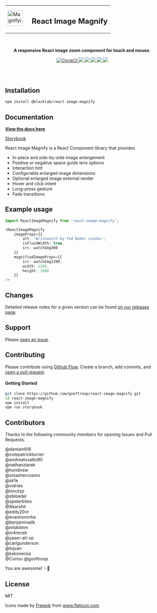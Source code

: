 <br />
<table align="center">
    <tr>
        <td>
            <image
                alt="Magnifying glass"
                height="50"
                src="./assets/search-magnifier-tool.svg"
            />
            &nbsp;&nbsp;
        </td>
        <td vlign="center">
            <h2 align="center">React Image Magnify</h2>
        </td>
    </tr>
</table>
<br />

<p align="center">
    <b>A responsive React image zoom component for touch and mouse.</b>
</p>

<p align="center">
    <a href="https://circleci.com/gh/gooftroop/react-image-magnify/tree/master">
        <img src="https://circleci.com/gh/gooftroop/react-image-magnify/tree/master.svg?style=svg" alt="CircleCI" />
    </a>
    <a href="https://codeclimate.com/github/gooftroop/react-image-magnify/maintainability">
        <img src="https://api.codeclimate.com/v1/badges/4e91d32af87836dce581/maintainability" />
    </a>
    <a href="https://coveralls.io/github/gooftroop/react-image-magnify?branch=master">
        <img src="https://coveralls.io/repos/github/gooftroop/react-image-magnify/badge.svg?branch=master" />
    </a>
    <a href="https://www.npmjs.com/package/@blacklab/react-image-magnify">
        <img src="https://img.shields.io/npm/v/@blacklab/react-image-magnify.svg" />
    </a>
    <a href="https://opensource.org/licenses/MIT">
        <img src="https://img.shields.io/badge/license-MIT-blue.svg" />
    </a>
    <a href="https://gooftroop.github.io/react-image-magnify">
        <img src="https://cdn.jsdelivr.net/gh/storybookjs/brand@main/badge/badge-storybook.svg" />
    </a>
</p>
<br />
<br />

## Installation

```sh
npm install @blacklab/react-image-magnify
```

## Documentation

**[View the docs here](https://gooftroop.github.io/react-image-magnify)**

[Storybook](https://gooftroop.github.io/react-image-magnify)

React Image Magnify is a React Component library that provides
* In-place and side-by-side image enlargement
* Positive or negative space guide lens options
* Interaction hint
* Configurable enlarged image dimensions
* Optional enlarged image external render
* Hover and click intent
* Long-press gesture
* Fade transitions

## Example usage

```typescript
import ReactImageMagnify from 'react-image-magnify';

<ReactImageMagnify
    imageProps={{
        alt: 'Wristwatch by Ted Baker London',
        isFluidWidth: true,
        src: watchImg300
    }}
    magnifiedImageProps={{
        src: watchImg1200,
        width: 1200,
        height: 1800
    }}
/>
```

## Changes

Detailed release notes for a given version can be found [on our releases page](https://github.com/gooftroop/react-image-magnify/releases).

## Support

Please [open an issue](https://github.com/gooftroop/react-image-magnify/issues).

## Contributing

Please contribute using [Github Flow](https://guides.github.com/introduction/flow/). Create a branch,
add commits, and [open a pull request](https://github.com/gooftroop/react-image-magnify/compare/).

#### Getting Started


```sh
git clone https://github.com/gooftroop/react-image-magnify.git
cd react-image-magnify
npm install
npm run storybook
```

## Contributors

Thanks to the following community members for opening Issues and Pull Requests.

@damien916  
@colepatrickturner  
@andreatosatto90  
@nathanziarek  
@hombrew  
@smashercosmo  
@sk1e  
@vidries  
@ionutzp  
@sbloedel  
@spiderbites  
@Akarshit  
@eddy20vt  
@evannoronha  
@benjaminadk  
@nilsklimm  
@m4recek  
@yaser-ali-vp  
@carlgunderson  
@tojvan  
@kskonecka  
@Coriou 
@gooftroop 

You are awesome! ✨💫

## License

MIT

Icons made by <a href="https://www.freepik.com" title="Freepik">Freepik</a> from <a href="https://www.flaticon.com/" title="Flaticon">www.flaticon.com</a>
